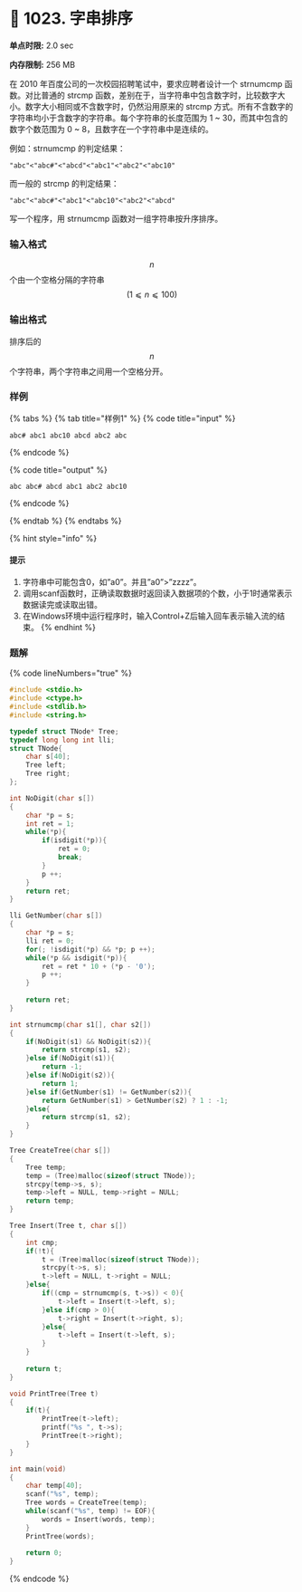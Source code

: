 # 💙 1023. 字串排序

**单点时限:** 2.0 sec

**内存限制:** 256 MB

在 2010 年百度公司的一次校园招聘笔试中，要求应聘者设计一个 strnumcmp 函数。对比普通的 strcmp 函数，差别在于，当字符串中包含数字时，比较数字大小。数字大小相同或不含数字时，仍然沿用原来的 strcmp 方式。所有不含数字的字符串均小于含数字的字符串。每个字符串的长度范围为 1 \~ 30，而其中包含的数字个数范围为 0 \~ 8，且数字在一个字符串中是连续的。

例如：strnumcmp 的判定结果：

`"abc"<"abc#"<"abcd"<"abc1"<"abc2"<"abc10"`

而一般的 strcmp 的判定结果：

`"abc"<"abc#"<"abc1"<"abc10"<"abc2"<"abcd"`

写一个程序，用 strnumcmp 函数对一组字符串按升序排序。

### 输入格式

$$n$$ 个由一个空格分隔的字符串 $$(1⩽n⩽100)$$

### 输出格式

排序后的 $$n$$ 个字符串，两个字符串之间用一个空格分开。

### 样例

{% tabs %}
{% tab title="样例1" %}
{% code title="input" %}
```
abc# abc1 abc10 abcd abc2 abc
```
{% endcode %}

{% code title="output" %}
```
abc abc# abcd abc1 abc2 abc10
```
{% endcode %}


{% endtab %}
{% endtabs %}

{% hint style="info" %}
#### 提示

1. 字符串中可能包含0，如”a0”。并且”a0”>”zzzz”。
2. 调用scanf函数时，正确读取数据时返回读入数据项的个数，小于1时通常表示数据读完或读取出错。
3. 在Windows环境中运行程序时，输入Control+Z后输入回车表示输入流的结束。
{% endhint %}

### 题解

{% code lineNumbers="true" %}
```c
#include <stdio.h>
#include <ctype.h>
#include <stdlib.h>
#include <string.h>

typedef struct TNode* Tree;
typedef long long int lli;
struct TNode{
	char s[40];
	Tree left;
	Tree right;
};

int NoDigit(char s[])
{
	char *p = s;
	int ret = 1;
	while(*p){
		if(isdigit(*p)){
			ret = 0;
			break;
		}
		p ++;
	}
	return ret;
}

lli GetNumber(char s[])
{
	char *p = s;
	lli ret = 0;
	for(; !isdigit(*p) && *p; p ++);
	while(*p && isdigit(*p)){
		ret = ret * 10 + (*p - '0');
		p ++;
	}
	
	return ret;
}

int strnumcmp(char s1[], char s2[])
{
	if(NoDigit(s1) && NoDigit(s2)){
		return strcmp(s1, s2);
	}else if(NoDigit(s1)){
		return -1;
	}else if(NoDigit(s2)){
		return 1;
	}else if(GetNumber(s1) != GetNumber(s2)){
		return GetNumber(s1) > GetNumber(s2) ? 1 : -1; 
	}else{
		return strcmp(s1, s2);
	}
}

Tree CreateTree(char s[])
{
	Tree temp;
	temp = (Tree)malloc(sizeof(struct TNode));
	strcpy(temp->s, s);
	temp->left = NULL, temp->right = NULL;
	return temp;
}

Tree Insert(Tree t, char s[])
{
	int cmp;
	if(!t){
		t = (Tree)malloc(sizeof(struct TNode));
		strcpy(t->s, s);
		t->left = NULL, t->right = NULL;
	}else{
		if((cmp = strnumcmp(s, t->s)) < 0){
			t->left = Insert(t->left, s);
		}else if(cmp > 0){
			t->right = Insert(t->right, s);
		}else{
			t->left = Insert(t->left, s);
		} 
	}
	
	return t;
}

void PrintTree(Tree t)
{
	if(t){
		PrintTree(t->left);
		printf("%s ", t->s);
		PrintTree(t->right);
	}
}

int main(void)
{
	char temp[40];
	scanf("%s", temp);
	Tree words = CreateTree(temp);
	while(scanf("%s", temp) != EOF){
		words = Insert(words, temp);
	}
	PrintTree(words);
	
	return 0;
}

```
{% endcode %}
